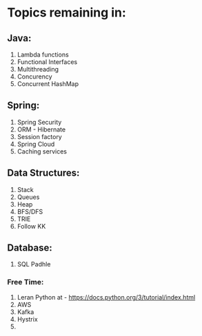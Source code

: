 # Topics remaining in:

## Java:

1. Lambda functions
2. Functional Interfaces
3. Multithreading
4. Concurency
5. Concurrent HashMap


## Spring:

1. Spring Security
2. ORM - Hibernate
3. Session factory
4. Spring Cloud
5. Caching services 

## Data Structures:

1. Stack
2. Queues
3. Heap
4. BFS/DFS
5. TRIE
6. Follow KK

## Database:

1. SQL Padhle


### Free Time: 
1. Leran Python at - https://docs.python.org/3/tutorial/index.html
2. AWS
3. Kafka
4. Hystrix
5.  
